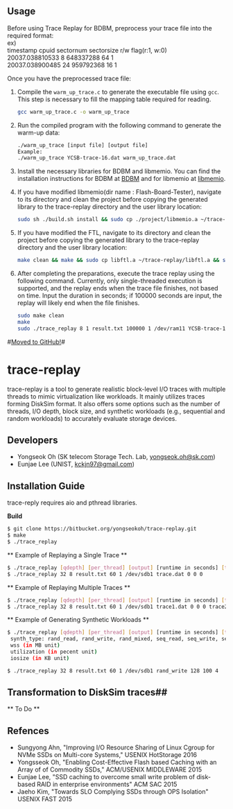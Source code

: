 ## Usage

Before using Trace Replay for BDBM, preprocess your trace file into the required format:  
ex)  
timestamp     cpuid     sectornum   sectorsize   r/w flag(r:1, w:0)  
20037.038810533 8   648337288   64  1  
20037.038900485 24  959792368   16  1  


Once you have the preprocessed trace file:

1. Compile the `warm_up_trace.c` to generate the executable file using `gcc`. This step is necessary to fill the mapping table required for reading.

   ```sh
   gcc warm_up_trace.c -o warm_up_trace
   ```

2. Run the compiled program with the following command to generate the warm-up data:

   ```sh
   ./warm_up_trace [input file] [output file]
   Example:
   ./warm_up_trace YCSB-trace-16.dat warm_up_trace.dat
   ```
   
3. Install the necessary libraries for BDBM and libmemio. You can find the installation instructions for BDBM at [BDBM](https://github.com/kimikitae/Flash-Translation-Layer) and for libmemio at [libmemio](https://github.com/kimikitae/Flash-Board-Tester-for-bdbm).

4. If you have modified libmemio(dir name : Flash-Board-Tester), navigate to its directory and clean the project before copying the generated library to the trace-replay directory and the user library location:

   ```sh
   sudo sh ./build.sh install && sudo cp ./project/libmemio.a ~/trace-replay/libmemio.a && sudo cp ./project/libmemio.a /usr/local/include/memio/libmemio.a
   ```

5. If you have modified the FTL, navigate to its directory and clean the project before copying the generated library to the trace-replay directory and the user library location:

    ```sh
   make clean && make && sudo cp libftl.a ~/trace-replay/libftl.a && sudo cp libftl.a /usr/local/include/ftl/libftl.a
   ```

6. After completing the preparations, execute the trace replay using the following command. Currently, only single-threaded execution is supported, and the replay ends when the trace file finishes, not based on time. Input the duration in seconds; if 100000 seconds are input, the replay will likely end when the file finishes.

    ```sh
   sudo make clean
   make
   sudo ./trace_replay 8 1 result.txt 100000 1 /dev/ram11 YCSB-trace-16.dat 0 0 0
   ```



#[Moved to GitHub!](https://github.com/yongseokoh/trace-replay)#

# trace-replay #

trace-replay is a tool to generate realistic block-level I/O traces with multiple threads to mimic virtualization like workloads. It mainly utilizes traces forming DiskSim format. It also offers some options such as the number of threads, I/O depth, block size, and synthetic workloads (e.g., sequential and random workloads) to accurately evaluate storage devices.

## Developers ##

* Yongseok Oh (SK telecom Storage Tech. Lab, yongseok.oh@sk.com)
* Eunjae Lee (UNIST, kckjn97@gmail.com)


## Installation Guide ##

trace-reply requires aio and pthread libraries. 

**Build** 

```sh
$ git clone https://bitbucket.org/yongseokoh/trace-replay.git
$ make
$ ./trace_replay 
```


** Example of Replaying a Single Trace **

```sh
$ ./trace_replay [qdepth] [per_thread] [output] [runtime in seconds] [trace_repeat] [devicefile] [tracefile1] [timescale1] [0] [0]
$ ./trace_replay 32 8 result.txt 60 1 /dev/sdb1 trace.dat 0 0 0
```


** Example of Replaying Multiple Traces **

```sh
$ ./trace_replay [qdepth] [per_thread] [output] [runtime in seconds] [trace_repeat] [devicefile] [tracefile1] [timescale1] [0] [0]
$ ./trace_replay 32 8 result.txt 60 1 /dev/sdb1 trace1.dat 0 0 0 trace2.dat 0 0 0 trace3.dat 0 0 0 trace4.dat 0 0 0
```


** Example of Generating Synthetic Workloads ** 
```sh
$ ./trace_replay [qdepth] [per_thread] [output] [runtime in seconds] [trace_repeat] [synth_type] [wss] [utilization] [iosize]
 synth_type: rand_read, rand_write, rand_mixed, seq_read, seq_write, seq_mixed
 wss (in MB unit)
 utilization (in pecent unit)
 iosize (in KB unit)

$ ./trace_replay 32 8 result.txt 60 1 /dev/sdb1 rand_write 128 100 4
```
## Transformation to DiskSim traces##

** To Do **

## Refences ##

* Sungyong Ahn, "Improving I/O Resource Sharing of Linux Cgroup for NVMe SSDs on Multi-core Systems," USENIX HotStorage 2016
* Yongsseok Oh, "Enabling Cost-Effective Flash based Caching with an Array of of Commodity SSDs," ACM/USENIX MIDDLEWARE 2015
* Eunjae Lee, "SSD caching to overcome small write problem of disk-based RAID in enterprise environments" ACM SAC 2015
* Jaeho Kim, "Towards SLO Complying SSDs through OPS Isolation" USENIX FAST 2015
